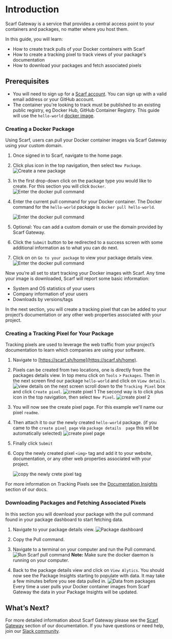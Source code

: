 # Introduction

Scarf Gateway is a service that provides a central access point to your containers and packages, no matter where you host them.

In this guide, you will learn:

- How to create track pulls of your Docker containers with Scarf
- How to create a tracking pixel to track views of your package's documentation
- How to download your packages and fetch associated pixels

## Prerequisites

- You will need to sign up for a [Scarf account](https://scarf.sh/signup).
  You can sign up with a valid email address or your GitHub account.
- The container you're looking to track must be published to an existing public registry, eg Docker Hub, GitHub Container Registry. 
  This guide will use the `hello-world` [docker image](https://hub.docker.com/_/hello-world).

### Creating a Docker Package

Using Scarf, users can pull your Docker container images via Scarf Gateway using your custom domain.

1.  Once signed in to Scarf, navigate to the home page.

2. Click plus icon in the top navigation, then select `New Package`.
![Create a new package](assets/pics/qs-file-packages/create-new-package.png)

3. In the first drop-down click on the package type you would like to create. For this section you will click `Docker`.
![Enter the docker pull command](assets/pics/quick-start/create-docker.png)

    
4.  Enter the current pull command for your Docker container.
    The Docker command for the `hello-world` package is `docker pull hello-world`.

    ![Enter the docker pull command](assets/pics/quick-start/docker-package-pull-command.png)
    
5. Optional: You can add a custom domain or use the domain provided by Scarf Gateway.

6. Click the `Submit` button to be redirected to a success screen with some additional information as to what you can do next.

7. Click on on `Go to your package` to view your package details view.
![Enter the docker pull command](assets/pics/quick-start/docker-packages-succces-screen.png)

Now you’re all set to start tracking your Docker images with Scarf.
Any time your image is downloaded, Scarf will report some basic information:

- System and OS statistics of your users
- Company information of your users
- Downloads by versions/tags

In the next section, you will create a tracking pixel that can be added to your project’s documentation or any other web properties associated with your project. 

### Creating a Tracking Pixel for Your Package

Tracking pixels are used to leverage the web traffic from your project’s documentation to learn which companies are using your software.

1. Navigate to [https://scarf.sh/home](https://scarf.sh/home).

2. Pixels can be created from two locations, one is directly from the packages details view. In top menu click on `Tools` > `Packages`. Then in the next screen find our package `hello-world` and click on `View details`.
![view details](assets/pics/quick-start/docker-package-view-details.png)
on the next screen scroll down to the `Tracking Pixel` box and click `Create pixel`.
![create pixel 1](assets/pics/quick-start/docker-create-pixel-1.png)
The second way is to click plus icon in the top navigation, then select `New Pixel`.
![create pixel 2](assets/pics/quick-start/docker-create-pixel-2.png)

3. You will now see the create pixel page. For this example we'll name our pixel `readme`.

4. Then attach it to our the newly created `hello-world` package. (if you came to the `create pixel page` via `package details  page` this will be automatically selected)
![create pixel page](assets/pics/quick-start/create-pixel-page.png)

4. Finally click `Submit`

5. Copy the newly created pixel `<img>` tag and add it to your website, documentation, or any other web properties associated with your project.

   ![copy the newly crete pixel tag](assets/pics/quick-start/pixel-copy-embeded.png)

For more information on Tracking Pixels see the [Documentation Insights](../web-traffic/) section of our docs.

### Downloading Packages and Fetching Associated Pixels

In this section you will download your package with the pull command found in your package dashboard to start fetching data.

1. Navigate to your package details view.
   ![Package dashboard](assets/pics/quick-start/docker-copy-pull-command.png)
2. Copy the Pull command.
3. Navigate to a terminal on your computer and run the Pull command.
   ![Run Scarf pull command](assets/pics/quick-start/terminal_pull.png)
**Note:** Make sure the docker daemon is running on your computer.

4. Back to the package details view and click on `View Alytics`. You should now see the Package Insights starting to populate with data.
It may take a few minutes before you see data pulled in.
![Data from packages](assets/pics/quick-start/package-analytics.png)
Every time a user pulls your Docker container images from Scarf Gateway the data in your Package Insights will be updated.

## What’s Next?

For more detailed information about Scarf Gateway please see the [Scarf Gateway](https://docs.scarf.sh/gateway/) section of our documentation.
If you have questions or need help, join our [Slack community](https://tinyurl.com/scarf-community-slack).
